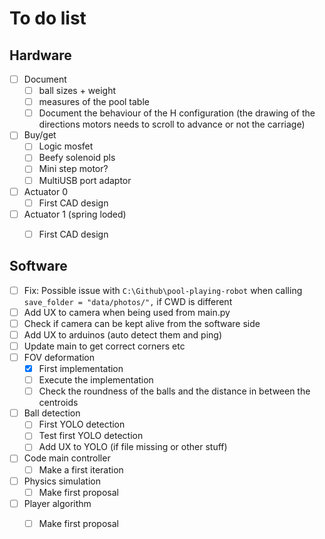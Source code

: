# To do list



## Hardware

- [ ] Document
  - [ ] ball sizes + weight
  - [ ] measures of the pool table
  - [ ] Document the behaviour of the H configuration (the drawing of the directions motors needs to scroll to advance or not the carriage)
- [ ] Buy/get
  - [ ] Logic mosfet
  - [ ] Beefy solenoid pls
  - [ ] Mini step motor?
  - [ ] MultiUSB port adaptor
- [ ] Actuator 0
  - [ ] First CAD design
- [ ] Actuator 1 (spring loded)
  - [ ] First CAD design



## Software

- [ ] Fix: Possible issue with `C:\Github\pool-playing-robot` when calling `save_folder = "data/photos/",` if CWD is different
- [ ] Add UX to camera when being used from main.py
- [ ] Check if camera can be kept alive from the software side
- [ ] Add UX to arduinos (auto detect them and ping)
- [ ] Update main to get correct corners etc
- [ ] FOV deformation
  - [x] First implementation
  - [ ] Execute the implementation
  - [ ] Check the roundness of the balls and the distance in between the centroids
- [ ] Ball detection
  - [ ] First YOLO detection
  - [ ] Test first YOLO detection
  - [ ] Add UX to YOLO (if file missing or other stuff)
- [ ] Code main controller
  - [ ] Make a first iteration
- [ ] Physics simulation
  - [ ] Make first proposal
- [ ] Player algorithm
  - [ ] Make first proposal

















